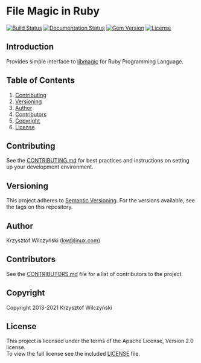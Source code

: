 # File Magic in Ruby

[![Build Status](https://travis-ci.org/kwilczynski/ruby-magic.svg)](https://travis-ci.org/kwilczynski/ruby-magic)
[![Documentation Status](https://inch-ci.org/github/kwilczynski/ruby-magic.svg)](https://inch-ci.org/github/kwilczynski/ruby-magic)
[![Gem Version](https://badge.fury.io/rb/ruby-magic.svg)](http://badge.fury.io/rb/ruby-magic)
[![License](https://img.shields.io/badge/License-Apache%202.0-blue.svg)](https://opensource.org/licenses/Apache-2.0)

## Introduction

Provides simple interface to [libmagic][1] for Ruby Programming Language.

## Table of Contents

1. [Contributing](#contributing)
2. [Versioning](#versioning)
3. [Author](#author)
4. [Contributors](#contributors)
4. [Copyright](#copyright)
5. [License](#license)

## Contributing

See the [CONTRIBUTING.md](CONTRIBUTING.md) for best practices and instructions
on setting up your development environment.

## Versioning

This project adheres to [Semantic Versioning](http://semver.org/spec/v2.0.0.html).
For the versions available, see the tags on this repository.

## Author

Krzysztof Wilczyński (<kw@linux.com>)

## Contributors

See the [CONTRIBUTORS.md](CONTRIBUTORS.md) file for a list of contributors to
the project.

## Copyright

Copyright 2013-2021 Krzysztof Wilczyński

## License

This project is licensed under the terms of the Apache License, Version 2.0 license.   
To view the full license see the included [LICENSE](LICENSE) file.

[1]: https://en.wikipedia.org/wiki/File_(command)
